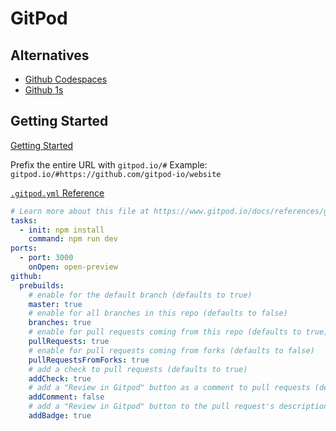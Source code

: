 # GitPod


## Alternatives

* [Github Codespaces](https://github.com/features/codespaces)
* [Github 1s](https://github.com/conwnet/github1s)

## Getting Started


[Getting Started](https://www.gitpod.io/docs/getting-started)

Prefix the entire URL with `gitpod.io/#`
Example: `gitpod.io/#https://github.com/gitpod-io/website`

[`.gitpod.yml` Reference](https://www.gitpod.io/docs/references/gitpod-yml)

```yml
# Learn more about this file at https://www.gitpod.io/docs/references/gitpod-yml
tasks:
  - init: npm install
    command: npm run dev
ports:
  - port: 3000
    onOpen: open-preview
github:
  prebuilds:
    # enable for the default branch (defaults to true)
    master: true
    # enable for all branches in this repo (defaults to false)
    branches: true
    # enable for pull requests coming from this repo (defaults to true)
    pullRequests: true
    # enable for pull requests coming from forks (defaults to false)
    pullRequestsFromForks: true
    # add a check to pull requests (defaults to true)
    addCheck: true
    # add a "Review in Gitpod" button as a comment to pull requests (defaults to false)
    addComment: false
    # add a "Review in Gitpod" button to the pull request's description (defaults to false)
    addBadge: true
```
